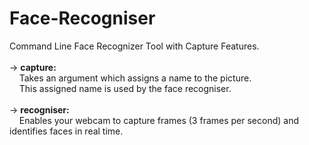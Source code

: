 # Face-Recogniser
Command Line Face Recognizer Tool with Capture Features.<br><br>
-> **capture:**<br>
&nbsp;&nbsp;&nbsp;&nbsp;Takes an argument <identity> which assigns a name to the picture.<br>
&nbsp;&nbsp;&nbsp;&nbsp;This assigned name is used by the face recogniser.<br><br>
-> **recogniser:**<br>
&nbsp;&nbsp;&nbsp;&nbsp;Enables your webcam to capture frames (3 frames per second) and identifies faces in real time.<br>

